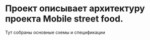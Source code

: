 # Проект описывает архитектуру проекта Mobile street food.
Тут собраны основные схемы и спецификации
